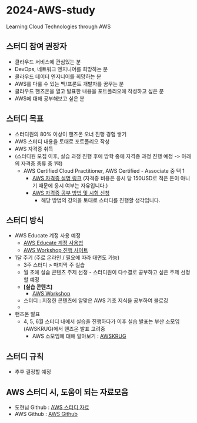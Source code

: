 # 2024-AWS-study
Learning Cloud Technologies through AWS

## 스터디 참여 권장자
- 클라우드 서비스에 관심있는 분
- DevOps, 네트워크 엔지니어를 희망하는 분
- 클라우드 데이터 엔지니어를 희망하는 분
- AWS를 다룰 수 있는 백/프론트 개발자를 꿈꾸는 분
- 클라우드 핸즈온을 열고 발표한 내용을 포트폴리오에 작성하고 싶은 분
- AWS에 대해 공부해보고 싶은 분


## 스터디 목표
- 스터디원의 80% 이상이 핸즈온 오너 진행 경험 쌓기
- AWS 스터디 내용을 토대로 포트폴리오 작성
- AWS 자격증 취득
- (스터디원 모집 이후, 실습 과정 진행 후에 방학 중에 자격증 과정 진행 예정 -> 아래의 자격증 종류 중 1택)
   - AWS Certified Cloud Practitioner, AWS Certified - Associate 중 택 1
     - [AWS 자격증 설명 링크](https://aws.amazon.com/ko/certification/?nc2=sb_ce_co)
       (자격증 비용은 응시 당 150USD로 적은 돈이 아니기 때문에 응시 여부는 자유입니다.)
     - [AWS 자격증 공부 방법 및 시험 신청](https://blog.naver.com/develop-life/223346458178)
       - 해당 방법의 강의을 토대로 스터디를 진행할 생각입니다.

## 스터디 방식
- AWS Educate 계정 사용 예정
  - [AWS Educate 계정 사용법](https://blog.naver.com/chgy2131/222026236395)
  - [AWS Workshop 진행 사이트](https://workshops.aws/)
- 1달 주기 (주로 온라인 / 필요에 따라 대면도 가능)
  - 3주 스터디 > 마지막 주 실습 
  - 월 초에 실습 콘텐츠 주제 선정 - 스터디원이 다수결로 공부하고 싶은 주제 선정할 예정
   - **[실습 콘텐츠]**
     - [AWS Workshop](https://awsworkshop.io/)
  - 스터디 : 지정한 콘텐츠에 알맞은 AWS 기초 지식을 공부하여 블로깅
  - 
- 핸즈온 발표
  - 4, 5, 6월 스터디 내에서 실습을 진행하다가 이후 실습 발표는 부산 소모임(AWSKRUG)에서 핸즈온 발표 고려중
    - AWS 소모임에 대해 알아보기 : [AWSKRUG](https://awskrug.github.io/)


## 스터디 규칙
- 추후 결정할 예정

## AWS 스터디 시, 도움이 되는 자료모음
- 도현님 Github : [AWS 스터디 자료](http://bit.ly/saaguide)
- AWS Github : [AWS Github](https://github.com/aws)

